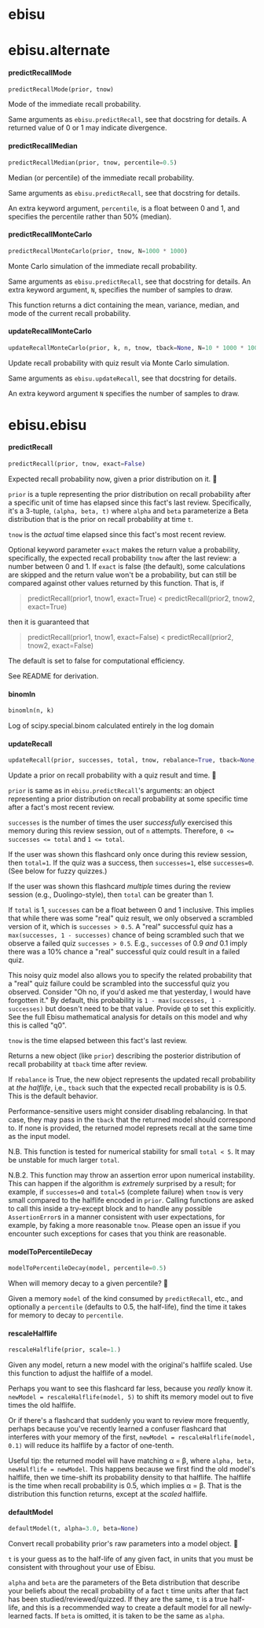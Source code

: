 <a name="ebisu"></a>
# ebisu

<a name="ebisu.alternate"></a>
# ebisu.alternate

<a name="ebisu.alternate.predictRecallMode"></a>
#### predictRecallMode

```python
predictRecallMode(prior, tnow)
```

Mode of the immediate recall probability.

Same arguments as `ebisu.predictRecall`, see that docstring for details. A
returned value of 0 or 1 may indicate divergence.

<a name="ebisu.alternate.predictRecallMedian"></a>
#### predictRecallMedian

```python
predictRecallMedian(prior, tnow, percentile=0.5)
```

Median (or percentile) of the immediate recall probability.

Same arguments as `ebisu.predictRecall`, see that docstring for details.

An extra keyword argument, `percentile`, is a float between 0 and 1, and
specifies the percentile rather than 50% (median).

<a name="ebisu.alternate.predictRecallMonteCarlo"></a>
#### predictRecallMonteCarlo

```python
predictRecallMonteCarlo(prior, tnow, N=1000 * 1000)
```

Monte Carlo simulation of the immediate recall probability.

Same arguments as `ebisu.predictRecall`, see that docstring for details. An
extra keyword argument, `N`, specifies the number of samples to draw.

This function returns a dict containing the mean, variance, median, and mode
of the current recall probability.

<a name="ebisu.alternate.updateRecallMonteCarlo"></a>
#### updateRecallMonteCarlo

```python
updateRecallMonteCarlo(prior, k, n, tnow, tback=None, N=10 * 1000 * 1000, q0=None)
```

Update recall probability with quiz result via Monte Carlo simulation.

Same arguments as `ebisu.updateRecall`, see that docstring for details.

An extra keyword argument `N` specifies the number of samples to draw.

<a name="ebisu.ebisu"></a>
# ebisu.ebisu

<a name="ebisu.ebisu.predictRecall"></a>
#### predictRecall

```python
predictRecall(prior, tnow, exact=False)
```

Expected recall probability now, given a prior distribution on it. 🍏

`prior` is a tuple representing the prior distribution on recall probability
after a specific unit of time has elapsed since this fact's last review.
Specifically,  it's a 3-tuple, `(alpha, beta, t)` where `alpha` and `beta`
parameterize a Beta distribution that is the prior on recall probability at
time `t`.

`tnow` is the *actual* time elapsed since this fact's most recent review.

Optional keyword parameter `exact` makes the return value a probability,
specifically, the expected recall probability `tnow` after the last review: a
number between 0 and 1. If `exact` is false (the default), some calculations
are skipped and the return value won't be a probability, but can still be
compared against other values returned by this function. That is, if

> predictRecall(prior1, tnow1, exact=True) < predictRecall(prior2, tnow2, exact=True)

then it is guaranteed that

> predictRecall(prior1, tnow1, exact=False) < predictRecall(prior2, tnow2, exact=False)

The default is set to false for computational efficiency.

See README for derivation.

<a name="ebisu.ebisu.binomln"></a>
#### binomln

```python
binomln(n, k)
```

Log of scipy.special.binom calculated entirely in the log domain

<a name="ebisu.ebisu.updateRecall"></a>
#### updateRecall

```python
updateRecall(prior, successes, total, tnow, rebalance=True, tback=None, q0=None)
```

Update a prior on recall probability with a quiz result and time. 🍌

`prior` is same as in `ebisu.predictRecall`'s arguments: an object
representing a prior distribution on recall probability at some specific time
after a fact's most recent review.

`successes` is the number of times the user *successfully* exercised this
memory during this review session, out of `n` attempts. Therefore, `0 <=
successes <= total` and `1 <= total`.

If the user was shown this flashcard only once during this review session,
then `total=1`. If the quiz was a success, then `successes=1`, else
`successes=0`. (See below for fuzzy quizzes.)

If the user was shown this flashcard *multiple* times during the review
session (e.g., Duolingo-style), then `total` can be greater than 1.

If `total` is 1, `successes` can be a float between 0 and 1 inclusive. This
implies that while there was some "real" quiz result, we only observed a
scrambled version of it, which is `successes > 0.5`. A "real" successful quiz
has a `max(successes, 1 - successes)` chance of being scrambled such that we
observe a failed quiz `successes > 0.5`. E.g., `successes` of 0.9 *and* 0.1
imply there was a 10% chance a "real" successful quiz could result in a failed
quiz.

This noisy quiz model also allows you to specify the related probability that
a "real" quiz failure could be scrambled into the successful quiz you observed.
Consider "Oh no, if you'd asked me that yesterday, I would have forgotten it."
By default, this probability is `1 - max(successes, 1 - successes)` but doesn't
need to be that value. Provide `q0` to set this explicitly. See the full Ebisu
mathematical analysis for details on this model and why this is called "q0".

`tnow` is the time elapsed between this fact's last review.

Returns a new object (like `prior`) describing the posterior distribution of
recall probability at `tback` time after review.

If `rebalance` is True, the new object represents the updated recall
probability at *the halflife*, i,e., `tback` such that the expected
recall probability is is 0.5. This is the default behavior.

Performance-sensitive users might consider disabling rebalancing. In that
case, they may pass in the `tback` that the returned model should correspond
to. If none is provided, the returned model represets recall at the same time
as the input model.

N.B. This function is tested for numerical stability for small `total < 5`. It
may be unstable for much larger `total`.

N.B.2. This function may throw an assertion error upon numerical instability.
This can happen if the algorithm is *extremely* surprised by a result; for
example, if `successes=0` and `total=5` (complete failure) when `tnow` is very
small compared to the halflife encoded in `prior`. Calling functions are asked
to call this inside a try-except block and to handle any possible
`AssertionError`s in a manner consistent with user expectations, for example,
by faking a more reasonable `tnow`. Please open an issue if you encounter such
exceptions for cases that you think are reasonable.

<a name="ebisu.ebisu.modelToPercentileDecay"></a>
#### modelToPercentileDecay

```python
modelToPercentileDecay(model, percentile=0.5)
```

When will memory decay to a given percentile? 🏀

Given a memory `model` of the kind consumed by `predictRecall`,
etc., and optionally a `percentile` (defaults to 0.5, the
half-life), find the time it takes for memory to decay to
`percentile`.

<a name="ebisu.ebisu.rescaleHalflife"></a>
#### rescaleHalflife

```python
rescaleHalflife(prior, scale=1.)
```

Given any model, return a new model with the original's halflife scaled.
Use this function to adjust the halflife of a model.

Perhaps you want to see this flashcard far less, because you *really* know it.
`newModel = rescaleHalflife(model, 5)` to shift its memory model out to five
times the old halflife.

Or if there's a flashcard that suddenly you want to review more frequently,
perhaps because you've recently learned a confuser flashcard that interferes
with your memory of the first, `newModel = rescaleHalflife(model, 0.1)` will
reduce its halflife by a factor of one-tenth.

Useful tip: the returned model will have matching α = β, where `alpha, beta,
newHalflife = newModel`. This happens because we first find the old model's
halflife, then we time-shift its probability density to that halflife. The
halflife is the time when recall probability is 0.5, which implies α = β.
That is the distribution this function returns, except at the *scaled*
halflife.

<a name="ebisu.ebisu.defaultModel"></a>
#### defaultModel

```python
defaultModel(t, alpha=3.0, beta=None)
```

Convert recall probability prior's raw parameters into a model object. 🍗

`t` is your guess as to the half-life of any given fact, in units that you
must be consistent with throughout your use of Ebisu.

`alpha` and `beta` are the parameters of the Beta distribution that describe
your beliefs about the recall probability of a fact `t` time units after that
fact has been studied/reviewed/quizzed. If they are the same, `t` is a true
half-life, and this is a recommended way to create a default model for all
newly-learned facts. If `beta` is omitted, it is taken to be the same as
`alpha`.

